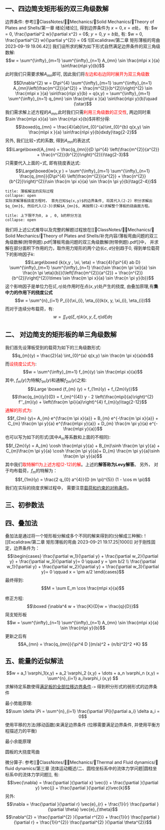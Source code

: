 ## 一、四边简支矩形板的双三角级数解
边界条件: 参考[[📘ClassNotes/👨‍🔧Mechanics/🕋Solid Mechanics/📜Theory of Plates and Shells/第一章 绪论|绪论]], 得到边界条件为
$x = 0, x = a$处， 有: $w = 0, \frac{\partial^2 w}{\partial x^2} = 0$;
$y = 0, y = b$处, 有: $w = 0, \frac{\partial^{2} w}{\partial y^{2}} = 0$ 
![[Excalidraw/第二章 矩形薄板的弯曲 2023-09-19 19.06.42]]
我们设所求的解为如下形式自然满足边界条件的双三角级数解:
$$w = \sum^{\infty}_{m=1} \sum^{\infty}_{n=1} A_{mn} \sin \frac{m\pi x }{a} \sin\frac{n\pi y}{b}$$
此时我们只需要求解$A_{mn}$即可, 因此我们将<mark style="background: transparent; color: red">左边和右边同时展开为双三角级数</mark> 
$$D\nabla^{2} w = D\pi^{4} \sum^{\infty}_{m=1} \sum^{\infty}_{n=1} A_{mn}\left(\frac{m^{2}}{a^{2}} + \frac{m^{2}}{b^{2}}\right)^{2}  \sin \frac{m\pi x }{a} \sin\frac{n\pi y}{b} = q(x,y) = \sum^{\infty}_{m=1} \sum^{\infty}_{n=1} q_{mn}  \sin \frac{m\pi x }{a} \sin\frac{n\pi y}{b}\quad (\star)$$
我们需求解上述方程的$A_{mn}$,此时我们只需<mark style="background: transparent; color: red">利用三角级数的正交性</mark>, 两边同时乘 $\sin \frac{m\pi x}{a} \sin \frac{n\pi x}{b}$并积分得: 
$$\boxed{q_{mn} = \frac{4}{ab}\int_{0}^{a}\int_{0}^{b} q(x,y) \sin \frac{m\pi x }{a} \sin\frac{n\pi y}{b}dxdy}\tag{2-2}$$
另外, 我们比较$\star$式的系数, 得到$A_{mn}$的表达式
$$\Large\boxed{A_{mn} = \frac{q_{mn}}{D \pi^{4} \left(\frac{m^{2}}{a^{2}} + \frac{n^{2}}{b^{2}}\right)^{2}}}\tag{2-3}$$
只需要代入上面的$\star$式, 即有挠度表达式:
$$\Large\boxed{w(x,y ) = \sum^{\infty}_{m=1} \sum^{\infty}_{n=1} \frac{q_{mn}}{D\pi^{4} \left(\frac{m^{2}}{a^{2}} + \frac{n^{2}}{b^{2}}\right)^{2}}\sin \frac{m \pi x}{a} \sin \frac{n \pi y}{b}\tag{2-4}}$$
`````ad-note
title: 薄板解法的实际过程 
collapse: open
实际求解薄板挠度方程时， 首先已知$q(x,y)$的边界条件, 将其代入(2-2) 积分求解出$q_{mn}$, 然后代入(2-3)求解$A_{mn}$, 再按照(2-4)求解整个薄板的挠曲面方程。 
`````

`````ad-faq 
title: 上下限不为0, a , 0, b的积分方法
collapse: open
`````
我们将上述公式推导以及完整的解题过程放在[[📘ClassNotes/👨‍🔧Mechanics/🕋Solid Mechanics/📜Theory of Plates and Shells/补充内容/薄板弯曲问题的双三角级数解(附带例题).pdf|薄板弯曲问题的双三角级数解(附带例题).pdf]]中， 并求解在部分面积下作用的力，取作用力矩形的两个边长$c,d$分别趋于0, 得到单位载荷下的影响因子$k$: 
$$\Large\boxed {k(x,y , \xi, \eta) = \frac{4}{\pi^{4} ab D} \sum^{\infty}_{m=1} \sum^{\infty}_{n=1} \frac{\sin \frac{m \pi \xi}{a} \sin \frac{n \pi \eta}{b}}{\left[\frac{m^{2}}{a^{2}} + \frac{n^{2}}{b^{2}}\right]^{2}}\times  \sin \frac{m \pi x}{a} \sin \frac{n \pi y}{b}}$$
这个影响因子是单位力在$(\xi, \eta)$处作用时在点$(x,y)$处产生的挠度, 由叠加原理,有**集中力的作用下的挠度公式**
$$w = \sum^{n}_{i=1} P_{i}(\xi_{i}, \eta_{i})k(x, y, \xi_{i}, \eta_{i})$$
而对于连续分布载荷，有: 
$$w = \iint_{F} q(\xi, \eta) k (x,y,\xi, \eta) d\xi d\eta\tag{2.9}$$
## 二、 对边简支的矩形板的单三角级数解
我们首先设薄板受到的载荷为如下的三角级数形式: 
$$q_{m}(y) = \frac{2}{a} \int_{0}^{a} q(x,y) \sin \frac{m \pi x}{a}dx$$
而<mark style="background: transparent; color: red">设挠度公式为</mark>: 
$$w = \sum^{\infty}_{m=1} f_{m}(y) \sin \frac{m\pi x}{a}$$
其中, $f_{m}(y)$为特解$f_{1m}(y)$和通解$f_{2m}(y)$之和: 
$$\Large \boxed {f_{m} (y) = f_{1m}(y) + f_{2m}(y)}$$
$$\frac{q_{m}(y)}{D} = f_{m}^{(4)} y - 2 \left(\frac{m\pi}{a}\right)^{2} f''_{m}(y) + \left(\frac{m \pi}{a}\right)^{4} f_{m}(y)\tag{2-12}$$
<mark style="background: transparent; color: red">通解的形式为</mark>: 
$$f_{2m} (y)= A_{m} e^{\frac{m \pi x}{a}} + B_{m} e^{-\frac{m \pi x}{a}} + C_{m} \frac{m \pi y}{a} e^{\frac{m\pi y}{a}} + D_{m} \frac{m \pi y}{a} e^{- \frac{m\pi y}{a}}$$
也可以写为如下的形式(其中$A_m$等系数和上面的不相同):
$$f_{2m}(y) = A_{m} \cosh \frac{m\pi y}{a} + B_{m}\sinh \frac{m \pi y}{a} + C_{m}\frac{m \pi y}{a} \cosh \frac{m \pi y}{a}+ D_{m} \frac{m \pi y}{a}\sinh \frac{m \pi y}{a}$$
其中我们<mark style="background: transparent; color: red">取特解f1为上述方程(2-12)的解</mark>。上述的**解答称为$\text{Levy}$解答**。
另外， 对于均布载荷，$f_m$的特解为： 
$$f_{1m}(y) = \frac{2 q_{0} a^{4}}{D (m \pi)^{5}} (1 - \cos m \pi)$$
我们在实际的挠度求解过程中， 需要注意<u>载荷和约束的对称条件</u>。

## 三、初参数法 


## 四、叠加法
叠加法是通过将一个矩形板分解成多个不同的解来得到的(分解成三种解):
![[Excalidraw/第二章 矩形薄板的弯曲 2023-09-21 19.17.25|1000]]
对于刚性固定，边界条件为：
$$\begin{cases}
\frac{\partial w_1}{\partial y} + \frac{\partial w_2}{\partial y} + \frac{\partial w_3}{\partial y}= 0 \qquad  y = \pm b/2 \\
\frac{\partial w_1}{\partial y} + \frac{\partial w_2}{\partial y} + \frac{\partial w_3}{\partial y}= 0 \qquad  x = \pm a/2
\end{cases}$$
最终得到: 
$$M = \sum E_m \cos \frac{m\pi x}{a}$$




修正方程: 
$$\boxed {\nabla^4 w + \frac{K}{D}w =  \frac{q}{D}}$$
简支矩形板
$$w = \sum^{\infty}_{n=1} \sum^{\infty}_{n=1} A_{mn} \sin \frac{m\pi x}{a} \sin \frac{n\pi y}{b}$$
更新之后有
$$A_{mn} = \frac{q_{mn}}{\pi^4 D [(m/a)^2  + (n/b)^2]^2 +K} $$

## 五、能量的近似解法
$$w = a_1 \varphi_1(x,y) + a_2 \varphi_2 (x,y) + \dots  + a_n \varphi_n (x,y) = \sum^{n}_{i=1} a_i\varphi_i (x,y)  $$
求解待定系数使得<u>满足板的全部位移边界条件</u>`->` 
得到积分形式的弱形式的边界条件

最小势能原理: 
$$\sum \delta \Pi = \sum^{n}_{i=1} \frac{\partial \Pi}{\partial a_i} \delta a_i  = 0$$
使用平移的方法(移动函数)来满足边界条件
(位移需要满足边界条件, 并使用平衡方程描述力的平衡)

最小余能原理


圆板的大挠度弯曲 


微分算子:
参考[[📘ClassNotes/👨‍🔧Mechanics/🌊Thermal and Fluid dynamics/🌊fluid dynamics/第三章 流体运动概述/二、圆柱坐标系中的流体力学问题|圆柱坐标系中的流体力学问题]], 有: 
$$\vec{\nabla} = \frac{\partial }{\partial x} \vec{i} + \frac{\partial }{\partial y} \vec{j} + \frac{\partial }{\partial z}\vec{k}$$
另外: 
$$\nabla = \frac{\partial }{\partial r} \vec{e}_{r}  + \frac{1}{r} \frac{\partial }{\partial \theta} \vec{e}_{\theta}$$
$$\nabla^{2} = \frac{\partial^{2} }{\partial r^{2}} + \frac{1}{r} \frac{\partial }{\partial r} + \frac{1}{r^{2}} \frac{\partial^{2} }{\partial \theta^{2}}$$
